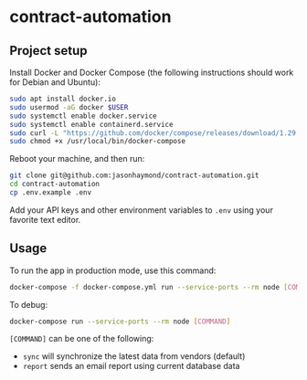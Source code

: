 # contract-automation

## Project setup

Install Docker and Docker Compose (the following instructions
should work for Debian and Ubuntu):

```sh
sudo apt install docker.io
sudo usermod -aG docker $USER
sudo systemctl enable docker.service
sudo systemctl enable containerd.service
sudo curl -L "https://github.com/docker/compose/releases/download/1.29.2/docker-compose-$(uname -s)-$(uname -m)" -o /usr/local/bin/docker-compose
sudo chmod +x /usr/local/bin/docker-compose
```

Reboot your machine, and then run:

```sh
git clone git@github.com:jasonhaymond/contract-automation.git
cd contract-automation
cp .env.example .env
```

Add your API keys and other environment variables to `.env`
using your favorite text editor.

## Usage

To run the app in production mode, use this command:

```sh
docker-compose -f docker-compose.yml run --service-ports --rm node [COMMAND]
```

To debug:

```sh
docker-compose run --service-ports --rm node [COMMAND]
```

`[COMMAND]` can be one of the following:

-   `sync` will synchronize the latest data from vendors (default)
-   `report` sends an email report using current database data
